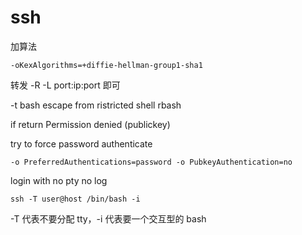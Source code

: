 # ssh

加算法

```
-oKexAlgorithms=+diffie-hellman-group1-sha1
```

转发 -R -L port:ip:port 即可

\-t bash     escape from ristricted shell      rbash

if return Permission denied (publickey)

try to force password authenticate

```
-o PreferredAuthentications=password -o PubkeyAuthentication=no
```

login with no pty no log

```
ssh -T user@host /bin/bash -i
```

\-T 代表不要分配 tty，-i 代表要一个交互型的 bash
